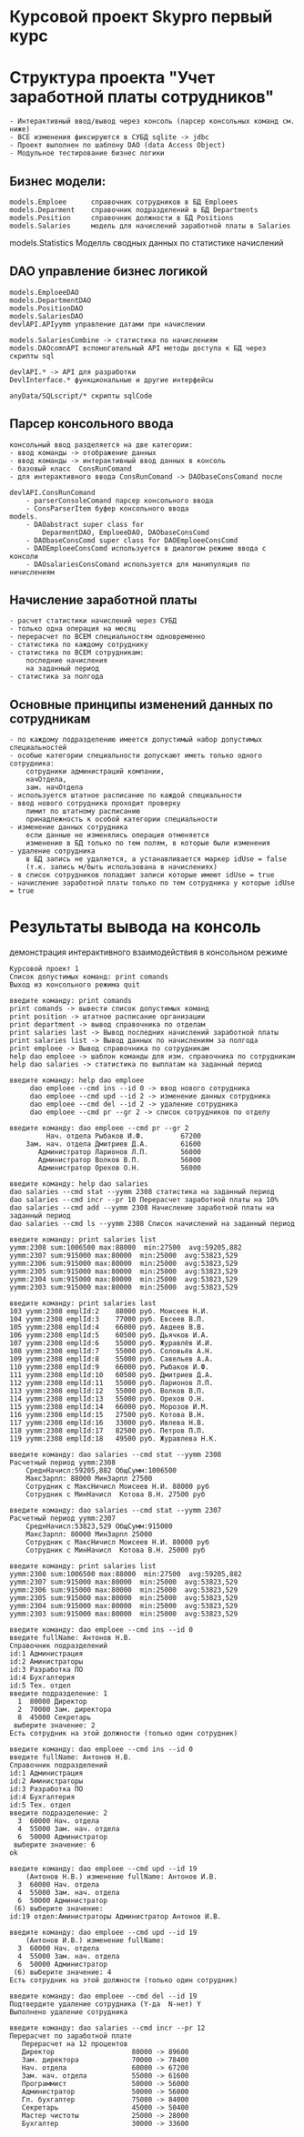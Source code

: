 # Курсовой проект Skypro первый курс

# Структура проекта "Учет заработной платы сотрудников"
    - Интерактивный ввод/вывод через консоль (парсер консольных команд см. ниже)
    - ВСЕ изменения фиксируются в СУБД sqlite -> jdbc
    - Проект выполнен по шаблону DAO (data Access Object)
    - Модульное тестирование бизнес логики
## Бизнес модели:
    models.Emploee 	    справочник сотрудников в БД Emploees
	models.Deparment    справочник подразделений в БД Departments
	models.Position     справочник должности в БД Positions 
	models.Salaries	    модель для начислений заработной платы в Salaries
   models.Statistics     Моделль сводных данных по статистике начислений
## DAO управление бизнес логикой
    models.EmploeeDAO
    models.DepartmentDAO
    models.PositionDAO
    models.SalariesDAO
    devlAPI.APIyymm управление датами при начислении    

    models.SalariesCombine -> статистика по начислениям
    models.DAOcomnAPI вспомогательный API методы доступа к БД через скрипты sql 
    
    devlAPI.* -> API для разработки
    DevlInterface.* функциональные и другие интерфейсы 
    
    anyData/SQLscript/* скрипты sqlCode

## Парсер консольного ввода
    консольный ввод разделяется на две категории:
    - ввод команды -> отображение данных 
    - ввод команды -> интерактивный ввод данных в консоль
    - базовый класс  ConsRunComand
    - для интерактивного ввода ConsRunComand -> DAObaseConsComand после 

    devlAPI.ConsRunComand 
        - parserConsoleComand парсер консольного ввода 
        - ConsParserItem буфер консольного ввода
    models.
        - DAOabstract super class for 
            DeparmentDAO, EmploeeDAO, DAObaseConsComd
        - DAObaseConsComd super class for DAOEmploeeConsComd
        - DAOEmploeeConsComd используется в диалогом режиме ввода с консоли
        - DAOsalariesConsComand используется для манипуляция по ничислениям

## Начисление заработной платы
    - расчет статистики начислений через СУБД
    - только одна операция на месяц
    - перерасчет по ВСЕМ специальностям одновременно    
    - статистика по каждому сотруднику
    - статистика по ВСЕМ сотрудникам:
        последние начисления
        на заданный период
    - статистика за полгода
## Основные принципы изменений данных по сотрудникам
    - по каждому подразделению имеется допустимый набор допустимых специальностей
    - особые категории специальности допускают иметь только одного сотрудника:
        сотрудники администраций компании, 
        начОтдела, 
        зам. начОтдела
    - используется штатное расписание по каждой специальности
    - ввод нового сотрудника проходит проверку
        лимит по штатному расписанию
        принадлежность к особой категории специальности
    - изменение данных сотрудника
        если данные не изменялись операция отменяется
        изменение в БД только по тем полям, в которые были изменения   
    - удаление сотрудника
        в БД запись не удаляется, а устанавливается маркер idUse = false
        (т.к. запись м/быть использована в начислениях)
    - в список сотрудников попадают записи которые имеют idUse = true
    - начисление заработной платы только по тем сотрудника у которые idUse = true

# Результаты вывода на консоль
демонстрация интерактивного взаимодействия в консольном режиме
```
Курсовой проект 1
Список допустимых команд: print comands
Выход из консольного режима quit

введите команду: print comands
print comands -> вывести список допустимых команд
print position -> штатное расписание организации
print department -> вывод справочника по отделам
print salaries last -> Вывод последних начислений заработной платы
print salaries list -> Вывод данных по начислениям за полгода
print emploee -> Вывод справочника по сотрудникам
help dao emploee -> шаблон команды для изм. справочника по сотрудникам
help dao salaries -> статистика по выплатам на заданный период

введите команду: help dao emploee
     dao emploee --cmd ins --id 0 -> ввод нового сотрудника
     dao emploee --cmd upd --id 2 -> изменение данных сотрудника
     dao emploee --cmd del --id 2 -> удаление сотрудника
     dao emploee --cmd pr --gr 2 -> список сотрудников по отделу

введите команду: dao emploee --cmd pr --gr 2
         Нач. отдела Рыбаков И.Ф.         67200
    Зам. нач. отдела Дмитриев Д.А.        61600
       Администратор Ларионов Л.П.        56000
       Администратор Волков В.П.          56000
       Администратор Орехов О.Н.          56000

введите команду: help dao salaries
dao salaries --cmd stat --yymm 2308 статистика на заданный период
dao salaries --cmd incr --pr 10 Перерасчет заработной платы на 10%
dao salaries --cmd add --yymm 2308 Начисление заработной платы на заданный период
dao salaries --cmd ls --yymm 2308 Список начислений на заданный период

введите команду: print salaries list
yymm:2308 sum:1006500 max:88000  min:27500  avg:59205,882
yymm:2307 sum:915000 max:80000  min:25000  avg:53823,529
yymm:2306 sum:915000 max:80000  min:25000  avg:53823,529
yymm:2305 sum:915000 max:80000  min:25000  avg:53823,529
yymm:2304 sum:915000 max:80000  min:25000  avg:53823,529
yymm:2303 sum:915000 max:80000  min:25000  avg:53823,529

введите команду: print salaries last
103 yymm:2308 emplId:2    88000 руб. Моисеев Н.И.
104 yymm:2308 emplId:3    77000 руб. Евсеев В.П.
105 yymm:2308 emplId:4    66000 руб. Авдеев В.В.
106 yymm:2308 emplId:5    60500 руб. Дьячков И.А.
107 yymm:2308 emplId:6    55000 руб. Журавлёв И.И.
108 yymm:2308 emplId:7    55000 руб. Соловьёв А.Н.
109 yymm:2308 emplId:8    55000 руб. Савельев А.А.
110 yymm:2308 emplId:9    66000 руб. Рыбаков И.Ф.
111 yymm:2308 emplId:10   60500 руб. Дмитриев Д.А.
112 yymm:2308 emplId:11   55000 руб. Ларионов Л.П.
113 yymm:2308 emplId:12   55000 руб. Волков В.П.
114 yymm:2308 emplId:13   55000 руб. Орехов О.Н.
115 yymm:2308 emplId:14   66000 руб. Морозов И.М.
116 yymm:2308 emplId:15   27500 руб. Котова В.Н.
117 yymm:2308 emplId:16   33000 руб. Ивлева Н.В.
118 yymm:2308 emplId:17   82500 руб. Петров П.П.
119 yymm:2308 emplId:18   49500 руб. Журавлева Н.К.

введите команду: dao salaries --cmd stat --yymm 2308
Расчетный период yymm:2308
	СреднНачисл:59205,882 ОбщСумм:1006500
	МаксЗарпл: 88000 МинЗарпл 27500
	Сотрудник с МаксНичисл Моисеев Н.И. 88000 руб
	Сотрудник с МинНачисл  Котова В.Н. 27500 руб

введите команду: dao salaries --cmd stat --yymm 2307
Расчетный период yymm:2307
	СреднНачисл:53823,529 ОбщСумм:915000
	МаксЗарпл: 80000 МинЗарпл 25000
	Сотрудник с МаксНичисл Моисеев Н.И. 80000 руб
	Сотрудник с МинНачисл  Котова В.Н. 25000 руб

введите команду: print salaries list
yymm:2308 sum:1006500 max:88000  min:27500  avg:59205,882
yymm:2307 sum:915000 max:80000  min:25000  avg:53823,529
yymm:2306 sum:915000 max:80000  min:25000  avg:53823,529
yymm:2305 sum:915000 max:80000  min:25000  avg:53823,529
yymm:2304 sum:915000 max:80000  min:25000  avg:53823,529
yymm:2303 sum:915000 max:80000  min:25000  avg:53823,529

введите команду: dao emploee --cmd ins --id 0
введите fullName: Антонов Н.В.
Справочник подразделений
id:1 Администрация
id:2 Аминистраторы
id:3 Разработка ПО
id:4 Бухгалтерия
id:5 Тех. отдел
введите подразделение: 1
  1  80000 Директор
  2  70000 Зам. директора
  8  45000 Секретарь
 выберите значение: 2
Есть сотрудник на этой должности (только один сотрудник)

введите команду: dao emploee --cmd ins --id 0
введите fullName: Антонов Н.В.
Справочник подразделений
id:1 Администрация
id:2 Аминистраторы
id:3 Разработка ПО
id:4 Бухгалтерия
id:5 Тех. отдел
введите подразделение: 2
  3  60000 Нач. отдела
  4  55000 Зам. нач. отдела
  6  50000 Администратор
 выберите значение: 6
ok

введите команду: dao emploee --cmd upd --id 19
	(Антонов Н.В.) изменение fullName: Антонов И.В.
  3  60000 Нач. отдела
  4  55000 Зам. нач. отдела
  6  50000 Администратор
 (6) выберите значение: 
id:19 отдел:Аминистраторы Администратор Антонов И.В.

введите команду: dao emploee --cmd upd --id 19
	(Антонов И.В.) изменение fullName: 
  3  60000 Нач. отдела
  4  55000 Зам. нач. отдела
  6  50000 Администратор
 (6) выберите значение: 4
Есть сотрудник на этой должности (только один сотрудник)

введите команду: dao emploee --cmd del --id 19
Подтвердите удаление сотрудника (Y-да  N-нет) Y
Выполнено удаление сотрудника

введите команду: dao salaries --cmd incr --pr 12
Перерасчет по заработной плате
   Перерасчет на 12 процентов
   Директор                   80000 -> 89600
   Зам. директора             70000 -> 78400
   Нач. отдела                60000 -> 67200
   Зам. нач. отдела           55000 -> 61600
   Программист                50000 -> 56000
   Администратор              50000 -> 56000
   Гл. бухгалтер              75000 -> 84000
   Секретарь                  45000 -> 50400
   Мастер чистоты             25000 -> 28000
   Бухгалтер                  30000 -> 33600
```   


